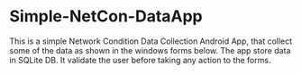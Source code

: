 # Simple-NetCon-DataApp
This is a simple Network Condition Data Collection Android App, that collect some of the data as shown in the windows forms below. The app store data in SQLite DB. It validate the user before  taking any action to the forms.
